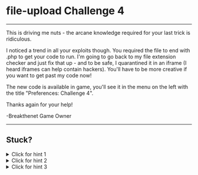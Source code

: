 # file-upload Challenge 4

----------------------

This is driving me nuts - the arcane knowledge required for your last trick is ridiculous.

I noticed a trend in all your exploits though. You required the file to end with .php to get your code to run. I'm going to go back to my file extension checker and just fix that up - and to be safe, I quarantined it in an iframe (I heard iframes can help contain hackers). You'll have to be more creative if you want to get past my code now! 

The new code is available in game, you'll see it in the menu on the left with the title "Preferences: Challenge 4".

Thanks again for your help!

-Breakthenet Game Owner

----------------------

Stuck? 
----------------------
<details> 
  <summary>Click for hint 1</summary>
  You must upload a valid image on this one (no way to get around that).
</details>

<details> 
  <summary>Click for hint 2</summary>
   PHP ignores anything outside of the <? and ?> tags.
</details>

<details> 
  <summary>Click for hint 3</summary>
   You can actually insert a comment inside a GIF, which anything processing that GIF ignores. That comment could be anything... it could even have characters like < and ? in it. [GIMP, a free software for manipulating images, will allow you to insert comments in gifs.](http://s116.photobucket.com/user/bayououtdoor/media/gifcomment.gif.html)
</details>



